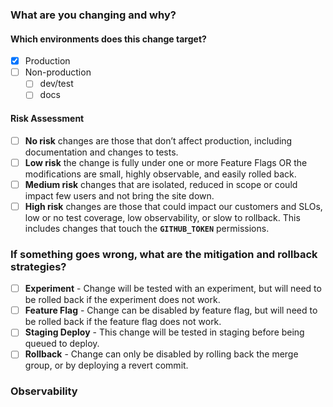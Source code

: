 <!--
Authors: Please fill out this form carefully and completely.
-->

### What are you changing and why?
<!-- Explain the changes you made -->

#### Which environments does this change target?
<!-- If it is a Production change and you have unselected any combination of dotcom, proxima or GHES
     Please leave a brief explanation of why and how this change does not apply to those environments.-->
- [x] Production
- [ ] Non-production
  - [ ] dev/test
  - [ ] docs

#### Risk Assessment
<!-- Please select from one of the following and detail why this level was chosen -->

- [ ] **No risk** changes are those that don’t affect production, including documentation and changes to tests.
- [ ] **Low risk** the change is fully under one or more Feature Flags OR the modifications are small, highly observable, and easily rolled back.
- [ ] **Medium risk** changes that are isolated, reduced in scope or could impact few users and not bring the site down.
- [ ] **High risk** changes are those that could impact our customers and SLOs, low or no test coverage, low observability, or slow to rollback. This includes changes that touch the **`GITHUB_TOKEN`** permissions.

### If something goes wrong, what are the mitigation and rollback strategies?
<!-- Common deployment risk mitigation strategies are listed below. -->

- [ ] **Experiment** - Change will be tested with an experiment, but will need to be rolled back if the experiment does not work.
- [ ] **Feature Flag** - Change can be disabled by feature flag, but will need to be rolled back if the feature flag does not work.
- [ ] **Staging Deploy** - This change will be tested in staging before being queued to deploy.
- [ ] **Rollback** - Change can only be disabled by rolling back the merge group, or by deploying a revert commit.

### Observability
<!--
  If you have observability resources for this change.
-->
